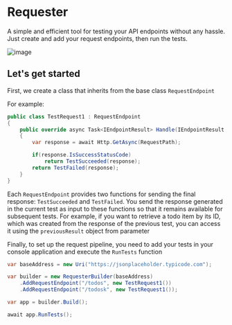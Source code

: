 # Requester

A simple and efficient tool for testing your API endpoints without any hassle. Just create and add your request endpoints, then run the tests.


![image](https://github.com/user-attachments/assets/543d6922-f272-4031-a8c6-a2f6503498f0)


## Let's get started
First, we create a class that inherits from the base class `RequestEndpoint` 

For example:

```cs
public class TestRequest1 : RequestEndpoint
{
	public override async Task<IEndpointResult> Handle(IEndpointResult previousResult)
	{
		var response = await Http.GetAsync(RequestPath);

		if(response.IsSuccessStatusCode)
			return TestSucceeded(response);
		return TestFailed(response);
	}
}
```

Each `RequestEndpoint` provides two functions for sending the final response: `TestSucceeded` and `TestFailed`. You send the response generated in the current test as input to these functions so that it remains available for subsequent tests. For example, if you want to retrieve a todo item by its ID, which was created from the response of the previous test, you can access it using the `previousResult` object from parameter


Finally, to set up the request pipeline, you need to add your tests in your console application and execute the `RunTests` function

```cs
var baseAddress = new Uri("https://jsonplaceholder.typicode.com");

var builder = new RequesterBuilder(baseAddress)
	.AddRequestEndpoint("/todos", new TestRequest1())
	.AddRequestEndpoint("/todosk", new TestRequest1());

var app = builder.Build();

await app.RunTests();

```
